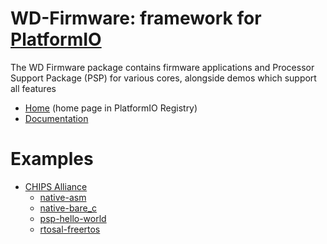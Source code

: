 
# WD-Firmware: framework for [PlatformIO](https://platformio.org)

The WD Firmware package contains firmware applications and Processor Support Package (PSP) for various cores, alongside demos which support all features

* [Home](https://platformio.org/frameworks/wd-riscv-sdk) (home page in PlatformIO Registry)
* [Documentation](https://docs.platformio.org/page/frameworks/wd-riscv-sdk.html)

# Examples

- [CHIPS Alliance](https://github.com/platformio/platform-chipsalliance)
  * [native-asm](https://github.com/platformio/platform-chipsalliance/tree/master/examples/native-asm)
  * [native-bare_c](https://github.com/platformio/platform-chipsalliance/tree/master/examples/native-bare_c)
  * [psp-hello-world](https://github.com/platformio/platform-chipsalliance/tree/master/examples/psp-hello-world)
  * [rtosal-freertos](https://github.com/platformio/platform-chipsalliance/tree/master/examples/rtosal-freertos)


